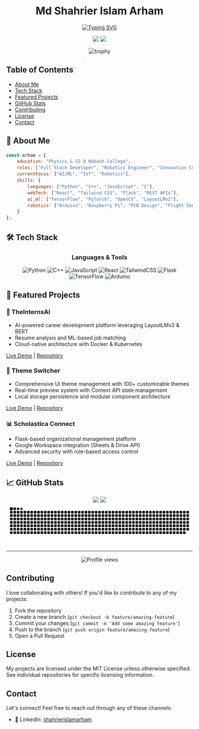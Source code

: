 <div align="center">
  
# Md Shahrier Islam Arham

[![Typing SVG](https://readme-typing-svg.demolab.com?font=Fira+Code&pause=1000&color=2196F3&center=true&vCenter=true&width=435&lines=Full+Stack+Developer;Robotics+Enthusiast;AI+Innovator;Physics+%26+CS+Student)](https://git.io/typing-svg)

<p>
  <a href="mailto:marham27@wabash.edu"><img src="https://img.shields.io/badge/Email-D14836?style=for-the-badge&logo=gmail&logoColor=white" /></a>
  <a href="https://www.linkedin.com/in/shahrierislamarham"><img src="https://img.shields.io/badge/LinkedIn-0077B5?style=for-the-badge&logo=linkedin&logoColor=white" /></a>
</p>

<img src="https://github-profile-trophy.vercel.app/?username=arham766&theme=darkhub&no-frame=true&row=1&column=6" alt="trophy" />
</div>

## Table of Contents
- [About Me](#-about-me)
- [Tech Stack](#️-tech-stack)
- [Featured Projects](#-featured-projects)
- [GitHub Stats](#-github-stats)
- [Contributing](#contributing)
- [License](#license)
- [Contact](#contact)

## 🚀 About Me

```javascript
const arham = {
    education: "Physics & CS @ Wabash College",
    roles: ["Full Stack Developer", "Robotics Engineer", "Innovation Consultant"],
    currentFocus: ["AI/ML", "IoT", "Robotics"],
    skills: {
        languages: ["Python", "C++", "JavaScript", "C"],
        webTech: ["React", "Tailwind CSS", "Flask", "REST APIs"],
        ai_ml: ["TensorFlow", "PyTorch", "OpenCV", "LayoutLMv2"],
        robotics: ["Arduino", "Raspberry Pi", "PCB Design", "Flight Controllers"]
    }
};
```

## 🛠️ Tech Stack

<div align="center">

### Languages & Tools

![Python](https://img.shields.io/badge/Python-14354C?style=for-the-badge&logo=python&logoColor=white)
![C++](https://img.shields.io/badge/C%2B%2B-00599C?style=for-the-badge&logo=c%2B%2B&logoColor=white)
![JavaScript](https://img.shields.io/badge/JavaScript-F7DF1E?style=for-the-badge&logo=javascript&logoColor=black)
![React](https://img.shields.io/badge/React-20232A?style=for-the-badge&logo=react&logoColor=61DAFB)
![TailwindCSS](https://img.shields.io/badge/Tailwind_CSS-38B2AC?style=for-the-badge&logo=tailwind-css&logoColor=white)
![Flask](https://img.shields.io/badge/Flask-000000?style=for-the-badge&logo=flask&logoColor=white)
![TensorFlow](https://img.shields.io/badge/TensorFlow-FF6F00?style=for-the-badge&logo=tensorflow&logoColor=white)
![Arduino](https://img.shields.io/badge/Arduino-00979D?style=for-the-badge&logo=Arduino&logoColor=white)

</div>

## 🎯 Featured Projects

### 🤖 TheInternsAI
- AI-powered career development platform leveraging LayoutLMv2 & BERT
- Resume analysis and ML-based job matching
- Cloud-native architecture with Docker & Kubernetes
<!-- ![TheInternsAI Screenshot](path/to/screenshot.png) -->
[Live Demo](https://your-demo-link.com) | [Repository](https://github.com/arham766/theinternsai)

### 🎨 Theme Switcher
- Comprehensive UI theme management with 100+ customizable themes
- Real-time preview system with Context API state management
- Local storage persistence and modular component architecture
<!-- ![Theme Switcher Screenshot](path/to/screenshot.png) -->
[Live Demo](https://your-demo-link.com) | [Repository](https://github.com/arham766/theme-switcher)

### 📊 Scholastica Connect
- Flask-based organizational management platform
- Google Workspace integration (Sheets & Drive API)
- Advanced security with role-based access control
<!-- ![Scholastica Connect Screenshot](path/to/screenshot.png) -->
[Live Demo](https://your-demo-link.com) | [Repository](https://github.com/arham766/scholastica-connect)

## 📈 GitHub Stats

<div align="center">
  <img height="180em" src="https://github-readme-stats.vercel.app/api?username=arham766&show_icons=true&theme=react&include_all_commits=true&count_private=true"/>
  <img height="180em" src="https://github-readme-stats.vercel.app/api/top-langs/?username=arham766&layout=compact&langs_count=7&theme=react"/>
</div>

<div align="center">
  <img src="https://raw.githubusercontent.com/platane/snk/output/github-contribution-grid-snake-dark.svg" alt="Snake animation" />
</div>

---

<div align="center">
  <img src="https://komarev.com/ghpvc/?username=arham766&label=Profile%20views&color=0e75b6&style=flat" alt="Profile views" />
</div>

## Contributing
I love collaborating with others! If you'd like to contribute to any of my projects:
1. Fork the repository
2. Create a new branch (`git checkout -b feature/amazing-feature`)
3. Commit your changes (`git commit -m 'Add some amazing feature'`)
4. Push to the branch (`git push origin feature/amazing-feature`)
5. Open a Pull Request

## License
My projects are licensed under the MIT License unless otherwise specified. See individual repositories for specific licensing information.

## Contact
Let's connect! Feel free to reach out through any of these channels:
- 💼 LinkedIn: [shahrierislamarham](https://www.linkedin.com/in/shahrierislamarham)
<!-- -- 🌐 Personal Website: [-website.com](https://-website.com) -->
<!-- - 🐦 Twitter: [@_handle](https://twitter.com/your_handle) -->
